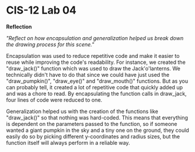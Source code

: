 # CIS-12 Lab 04

<b> Reflection </b>

<i>"Reflect on how encapsulation and generalization helped us break down the drawing process for this scene."</i>

Encapsulation was used to reduce repetitive code and make it easier to reuse while improving the code's readability. 
For instance, we created the "draw_jack()" function which was used to draw the Jack'o'lanterns. We technically didn't 
have to do that since we could have just used the "draw_pumpkin()", "draw_eye()" and "draw_mouth()" functions. 
But as you can probably tell, it created a lot of repetitive code that quickly added up and was a chore to read. 
By encapsulating the function calls in draw_jack, four lines of code were reduced to one.

Generalization helped us with the creation of the functions like "draw_jack()" so that nothing was hard-coded. This 
means that everything is dependent on the parameters passed to the function, so if someone wanted a giant pumpkin in 
the sky and a tiny one on the ground, they could easily do so by picking different y-coordinates and radius sizes, but
the function itself will always perform in a reliable way.

